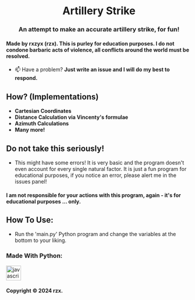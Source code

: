 <h1 align="center">Artillery Strike</h1>
<h3 align="center">An attempt to make an accurate artillery strike, for fun!</h3>

#### Made by rxzyx (rzx). This is purley for education purposes. I do not condone barbaric acts of violence, all conflicts around the world must be resolved.
- 📫 Have a problem? **Just write an issue and I will do my best to respond.**

## How? (Implementations)

- **Cartesian Coordinates**
- **Distance Calculation via Vincenty's formulae**
- **Azimuth Calculations**
- **Many more!**

## Do not take this seriously!

- This might have some errors! It is very basic and the program doesn't even account for every single natural factor. It is just a fun program for educational purposes, if you notice an error, please alert me in the issues panel!

#### I am not responsible for your actions with this program, again - it's for educational purposes ... only.

## How To Use:

- Run the 'main.py' Python program and change the variables at the bottom to your liking.

<h3 align="left">Made With Python:</h3>
<p align="left"> <a href="https://www.python.org" target="_blank" rel="noreferrer"> <img src="https://upload.wikimedia.org/wikipedia/commons/thumb/c/c3/Python-logo-notext.svg/1869px-Python-logo-notext.svg.png" alt="javascript" width="40" height="40"/> </a> </p>

#### Copyright &copy; 2024 rzx.
